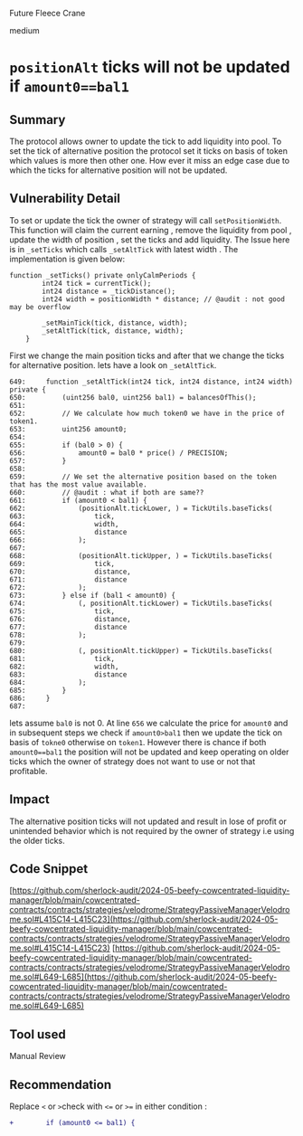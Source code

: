 Future Fleece Crane

medium

# `positionAlt` ticks will not be updated if `amount0==bal1`

## Summary
The protocol allows owner to update the tick to add liquidity into pool. To set the tick of alternative position the protocol set it ticks on basis of token which values is more then other one. How ever it miss an edge case due to which the ticks for alternative position will not be updated.

## Vulnerability Detail
To set or update the tick the owner of strategy will call `setPositionWidth`. This function will claim the current earning , remove the liquidity from pool , update the width of position , set the ticks and add liquidity.
The Issue here is in `_setTicks` which calls `_setAltTick` with latest width . The implementation is given below:
```solidity
function _setTicks() private onlyCalmPeriods {
        int24 tick = currentTick();
        int24 distance = _tickDistance();
        int24 width = positionWidth * distance; // @audit : not good may be overflow

        _setMainTick(tick, distance, width);
        _setAltTick(tick, distance, width);
    }
```
First we change the main position ticks and after that we change the ticks for alternative position. lets have a look on `_setAltTick`.
```solidity
649:     function _setAltTick(int24 tick, int24 distance, int24 width) private {
650:         (uint256 bal0, uint256 bal1) = balancesOfThis();
651: 
652:         // We calculate how much token0 we have in the price of token1. 
653:         uint256 amount0;
654: 
655:         if (bal0 > 0) {
656:             amount0 = bal0 * price() / PRECISION;
657:         }
658: 
659:         // We set the alternative position based on the token that has the most value available. 
660:         // @audit : what if both are same??
661:         if (amount0 < bal1) {
662:             (positionAlt.tickLower, ) = TickUtils.baseTicks(
663:                 tick,
664:                 width,
665:                 distance
666:             );
667: 
668:             (positionAlt.tickUpper, ) = TickUtils.baseTicks(
669:                 tick,
670:                 distance,
671:                 distance
672:             ); 
673:         } else if (bal1 < amount0) {
674:             (, positionAlt.tickLower) = TickUtils.baseTicks(
675:                 tick,
676:                 distance,
677:                 distance
678:             );
679: 
680:             (, positionAlt.tickUpper) = TickUtils.baseTicks(
681:                 tick,
682:                 width,
683:                 distance
684:             ); 
685:         }
686:     }
687: 
``` 
lets assume `bal0` is not 0. At line `656` we calculate the price for `amount0` and in subsequent steps we check if `amount0>bal1` then we update the tick on basis of `tokne0` otherwise on `token1`.
However there is chance if both `amount0==bal1` the position will not be updated and keep operating on older ticks which the owner of strategy does not want to use or not that profitable.

## Impact
The alternative position ticks will not updated and result in lose of profit or unintended behavior which is not required by the owner of strategy i.e using the older ticks.

## Code Snippet
[https://github.com/sherlock-audit/2024-05-beefy-cowcentrated-liquidity-manager/blob/main/cowcentrated-contracts/contracts/strategies/velodrome/StrategyPassiveManagerVelodrome.sol#L415C14-L415C23](https://github.com/sherlock-audit/2024-05-beefy-cowcentrated-liquidity-manager/blob/main/cowcentrated-contracts/contracts/strategies/velodrome/StrategyPassiveManagerVelodrome.sol#L415C14-L415C23)
[https://github.com/sherlock-audit/2024-05-beefy-cowcentrated-liquidity-manager/blob/main/cowcentrated-contracts/contracts/strategies/velodrome/StrategyPassiveManagerVelodrome.sol#L649-L685](https://github.com/sherlock-audit/2024-05-beefy-cowcentrated-liquidity-manager/blob/main/cowcentrated-contracts/contracts/strategies/velodrome/StrategyPassiveManagerVelodrome.sol#L649-L685)

## Tool used

Manual Review

## Recommendation

Replace `<` or `>`check with `<=` or `>=` in either condition :
```diff
+        if (amount0 <= bal1) {
``` 
